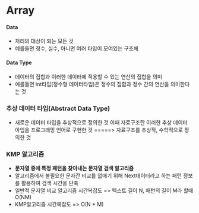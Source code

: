 Array
=====

#### Data

-	처리의 대상이 되는 모든 것
-	예를들면 정수, 실수, 아니면 여러 타입이 모여있는 구조체

#### Data Type

-	데이터의 집합과 이러한 데이터에 적용할 수 있는 연산의 집합을 의미
-	예를들면 int타입(정수형 데이터타입)은 정수의 집합과 정수 간의 연산을 의미한다는 것

### 추상 데이터 타입(Abstract Data Type)

-	새로운 데이터 타입을 추상적으로 정의한 것 이때 자료구조란 이러한 추상 데이터 아입을 프로그래밍 언어로 구현한 것 =====> 자료구조를 추상적, 수학적으로 정의한 것

### KMP 알고리즘

-	**문자열 중에 특정 패턴을 찾아내는 문자열 검색 알고리즘**
-	알고리즘에서 불필요한 문자간 비교를 없애기 위해 Next데이터라고 하는 패턴 정보를 활용하여 검색 시간을 단축
-	일반적 문자열 비교 알고리즘 시간복잡도 => 텍스트 길이 N, 패턴의 길이 M라 할때 O(NM)
-	KMP알고리즘 시간복잡도 => O(N + M)
